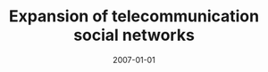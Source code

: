 ---
# Documentation: https://wowchemy.com/docs/managing-content/

title: Expansion of telecommunication social networks
subtitle: ''
summary: ''
authors:
- kazienko
tags: []
categories: []
date: '2007-01-01'
lastmod: 2022-10-07T05:48:58Z
featured: false
draft: false

# Featured image
# To use, add an image named `featured.jpg/png` to your page's folder.
# Focal points: Smart, Center, TopLeft, Top, TopRight, Left, Right, BottomLeft, Bottom, BottomRight.
image:
  caption: ''
  focal_point: ''
  preview_only: false

# Projects (optional).
#   Associate this post with one or more of your projects.
#   Simply enter your project's folder or file name without extension.
#   E.g. `projects = ["internal-project"]` references `content/project/deep-learning/index.md`.
#   Otherwise, set `projects = []`.
projects: []
publishDate: '2022-10-07T05:48:56.963064Z'
publication_types:
- '2'
abstract: ''
publication: '*Lecture Notes in Computer Science*'
doi: 10.1007/978-3-540-74780-2_54
---